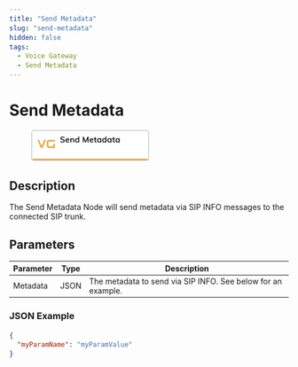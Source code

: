 ```yaml
---
title: "Send Metadata" 
slug: "send-metadata" 
hidden: false 
tags:
  - Voice Gateway
  - Send Metadata
---
```


# Send Metadata

<figure>
  <img class="image-center" src="../../../../../../static/img/_assets/ai/resource/node-reference/vg/send-metadata.png" width="50%" />
</figure>

## Description

The Send Metadata Node will send metadata via SIP INFO messages to the connected SIP trunk.

## Parameters

| Parameter | Type | Description                                                   |
|-----------|------|---------------------------------------------------------------|
| Metadata  | JSON | The metadata to send via SIP INFO. See below for an example.  |

### JSON Example

```json
{
  "myParamName": "myParamValue"
}
```